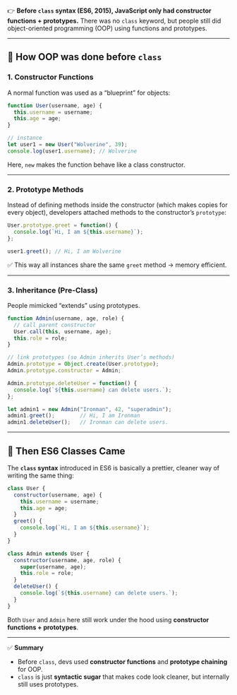 👉 **Before `class` syntax (ES6, 2015), JavaScript only had constructor functions + prototypes.**
There was no `class` keyword, but people still did object-oriented programming (OOP) using functions and prototypes.

---

## 🔹 How OOP was done before `class`

### 1. **Constructor Functions**

A normal function was used as a “blueprint” for objects:

```js
function User(username, age) {
  this.username = username;
  this.age = age;
}

// instance
let user1 = new User("Wolverine", 39);
console.log(user1.username); // Wolverine
```

Here, `new` makes the function behave like a class constructor.

---

### 2. **Prototype Methods**

Instead of defining methods inside the constructor (which makes copies for every object), developers attached methods to the constructor’s `prototype`:

```js
User.prototype.greet = function() {
  console.log(`Hi, I am ${this.username}`);
};

user1.greet(); // Hi, I am Wolverine
```

✅ This way all instances share the same `greet` method → memory efficient.

---

### 3. **Inheritance (Pre-Class)**

People mimicked “extends” using prototypes.

```js
function Admin(username, age, role) {
  // call parent constructor
  User.call(this, username, age);
  this.role = role;
}

// link prototypes (so Admin inherits User’s methods)
Admin.prototype = Object.create(User.prototype);
Admin.prototype.constructor = Admin;

Admin.prototype.deleteUser = function() {
  console.log(`${this.username} can delete users.`);
};

let admin1 = new Admin("Ironman", 42, "superadmin");
admin1.greet();        // Hi, I am Ironman
admin1.deleteUser();   // Ironman can delete users.
```

---

## 🔹 Then ES6 Classes Came

The **`class` syntax** introduced in ES6 is basically a prettier, cleaner way of writing the same thing:

```js
class User {
  constructor(username, age) {
    this.username = username;
    this.age = age;
  }
  greet() {
    console.log(`Hi, I am ${this.username}`);
  }
}

class Admin extends User {
  constructor(username, age, role) {
    super(username, age);
    this.role = role;
  }
  deleteUser() {
    console.log(`${this.username} can delete users.`);
  }
}
```

Both `User` and `Admin` here still work under the hood using **constructor functions + prototypes**.

---

✅ **Summary**

* Before `class`, devs used **constructor functions** and **prototype chaining** for OOP.
* `class` is just **syntactic sugar** that makes code look cleaner, but internally still uses prototypes.
